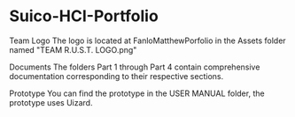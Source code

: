 # Suico-HCI-Portfolio

Team Logo
The logo is located at FanloMatthewPorfolio in the Assets folder named "TEAM R.U.S.T. LOGO.png"

Documents
The folders Part 1 through Part 4 contain comprehensive documentation corresponding to their respective sections.

Prototype
You can find the prototype in the USER MANUAL folder, the prototype uses Uizard.
